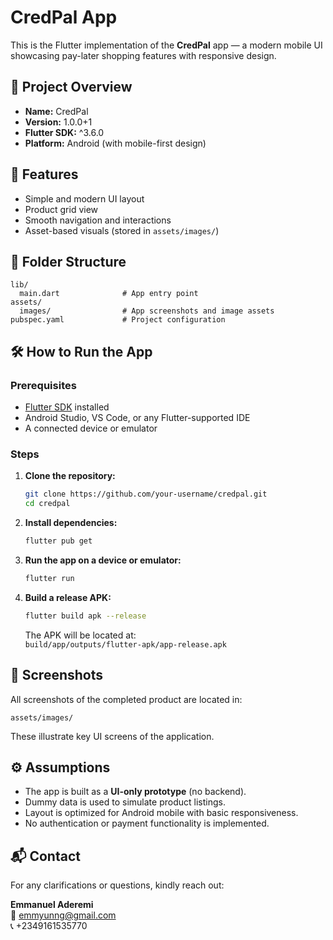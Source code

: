 # CredPal App

This is the Flutter implementation of the **CredPal** app — a modern mobile UI showcasing pay-later shopping features with responsive design.

## 📱 Project Overview

- **Name:** CredPal  
- **Version:** 1.0.0+1  
- **Flutter SDK:** ^3.6.0  
- **Platform:** Android (with mobile-first design)

## 🧩 Features

- Simple and modern UI layout  
- Product grid view  
- Smooth navigation and interactions  
- Asset-based visuals (stored in `assets/images/`)

## 📁 Folder Structure

```
lib/
  main.dart              # App entry point
assets/
  images/                # App screenshots and image assets
pubspec.yaml             # Project configuration
```

## 🛠️ How to Run the App

### Prerequisites

- [Flutter SDK](https://docs.flutter.dev/get-started/install) installed  
- Android Studio, VS Code, or any Flutter-supported IDE  
- A connected device or emulator

### Steps

1. **Clone the repository:**
   ```bash
   git clone https://github.com/your-username/credpal.git
   cd credpal
   ```

2. **Install dependencies:**
   ```bash
   flutter pub get
   ```

3. **Run the app on a device or emulator:**
   ```bash
   flutter run
   ```

4. **Build a release APK:**
   ```bash
   flutter build apk --release
   ```

   The APK will be located at:  
   `build/app/outputs/flutter-apk/app-release.apk`



## 📸 Screenshots

All screenshots of the completed product are located in:

```
assets/images/
```

These illustrate key UI screens of the application.

## ⚙️ Assumptions

- The app is built as a **UI-only prototype** (no backend).
- Dummy data is used to simulate product listings.
- Layout is optimized for Android mobile with basic responsiveness.
- No authentication or payment functionality is implemented.

## 📬 Contact

For any clarifications or questions, kindly reach out:

**Emmanuel Aderemi**  
📧 emmyunng@gmail.com  
📞 +2349161535770  

